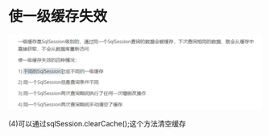 # 使一级缓存失效

![image-20241025164404037](./../../TyporaImage/MyBatis/image-20241025164404037.png)

(4)可以通过sqlSession.clearCache();这个方法清空缓存
